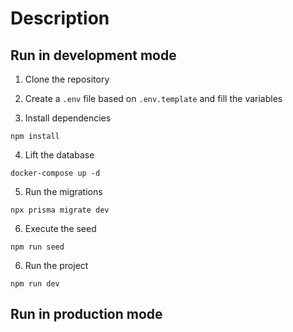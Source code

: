 # Description

## Run in development mode

1. Clone the repository
2. Create a ```.env``` file based on ```.env.template``` and fill the variables

3. Install dependencies

```
npm install
```

4. Lift the database

```
docker-compose up -d
```

5. Run the migrations

```
npx prisma migrate dev
```

6. Execute the seed

```
npm run seed
```

6. Run the project

```
npm run dev
```

## Run in production mode
